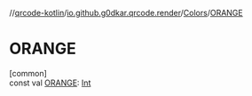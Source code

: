 //[qrcode-kotlin](../../../index.md)/[io.github.g0dkar.qrcode.render](../index.md)/[Colors](index.md)/[ORANGE](-o-r-a-n-g-e.md)

# ORANGE

[common]\
const val [ORANGE](-o-r-a-n-g-e.md): [Int](https://kotlinlang.org/api/latest/jvm/stdlib/kotlin/-int/index.html)

